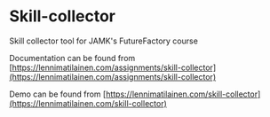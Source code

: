 # Skill-collector
Skill collector tool for JAMK's FutureFactory course

Documentation can be found from
[https://lennimatilainen.com/assignments/skill-collector](https://lennimatilainen.com/assignments/skill-collector)

Demo can be found from
[https://lennimatilainen.com/skill-collector](https://lennimatilainen.com/skill-collector)
